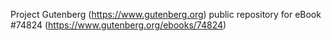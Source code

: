 Project Gutenberg (https://www.gutenberg.org) public repository for
eBook #74824 (https://www.gutenberg.org/ebooks/74824)
